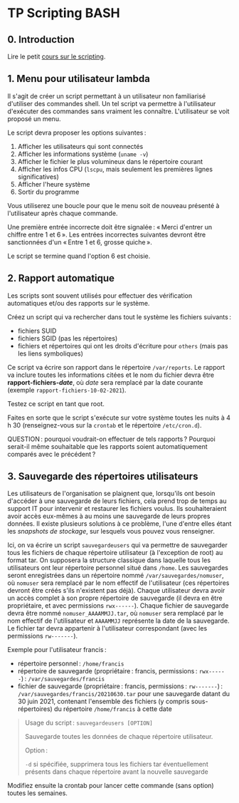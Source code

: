 # TP Scripting BASH

## 0. Introduction

Lire le petit [cours sur le scripting](bash_scripting.md).

## 1. Menu pour utilisateur lambda

Il s'agit de créer un script permettant à un utilisateur non familiarisé d'utiliser des commandes shell. Un tel script va permettre à l'utilisateur d'exécuter des commandes sans vraiment les connaître. L'utilisateur se voit proposé un menu.

Le script devra proposer les options suivantes :

1. Afficher les utilisateurs qui sont connectés
2. Afficher les informations système (`uname -v`)
3. Afficher le fichier le plus volumineux dans le répertoire courant
4. Afficher les infos CPU (`lscpu`, mais seulement les premières lignes significatives)
5. Afficher l'heure système
6. Sortir du programme

Vous utiliserez une boucle pour que le menu soit de nouveau présenté à l'utilisateur après chaque commande.

Une première entrée incorrecte doit être signalée : « Merci d'entrer un chiffre entre 1 et 6 ». Les entrées incorrectes suivantes devront être sanctionnées d'un « Entre 1 et 6, grosse quiche ».

Le script se termine quand l'option 6 est choisie.

## 2. Rapport automatique

Les scripts sont souvent utilisés pour effectuer des vérification automatiques et/ou des rapports sur le système.

Créez un script qui va rechercher dans tout le système les fichiers suivants :

- fichiers SUID
- fichiers SGID (pas les répertoires)
- fichiers et répertoires qui ont les droits d'écriture pour `others` (mais pas les liens symboliques)

Ce script va écrire son rapport dans le répertoire `/var/reports`. Le rapport va inclure toutes les informations citées et le nom du fichier devra être **rapport-fichiers-*date***, où *date* sera remplacé par la date courante (exemple `rapport-fichiers-10-02-2021`).

Testez ce script en tant que root.

Faites en sorte que le script s'exécute sur votre système toutes les nuits à 4 h 30 (renseignez-vous sur la `crontab` et le répertoire `/etc/cron.d`).

QUESTION : pourquoi voudrait-on effectuer de tels rapports ? Pourquoi serait-il même souhaitable que les rapports soient automatiquement comparés avec le précédent ?

## 3. Sauvegarde des répertoires utilisateurs

Les utilisateurs de l'organisation se plaignent que, lorsqu'ils ont besoin d'accéder à une sauvegarde de leurs fichiers, cela prend trop de temps au support IT pour intervenir et restaurer les fichiers voulus. Ils souhaiteraient avoir accès eux-mêmes à au moins une sauvegarde de leurs propres données. Il existe plusieurs solutions à ce problème, l'une d'entre elles étant les *snapshots de stockage*, sur lesquels vous pouvez vous renseigner.

Ici, on va écrire un script `sauvegardeusers` qui va permettre de sauvegarder tous les fichiers de chaque répertoire utilisateur (à l'exception de root) au format tar. On supposera la structure classique dans laquelle tous les utilisateurs ont leur répertoire personnel situé dans `/home`. Les sauvegardes seront enregistrées dans un répertoire nommé `/var/sauvegardes/nomuser`, où `nomuser` sera remplacé par le nom effectif de l'utilisateur (ces répertoires devront être créés s'ils n'existent pas déjà). Chaque utilisateur devra avoir un accès complet à son propre répertoire de sauvegarde (il devra en être propriétaire, et avec permissions `rwx------`). Chaque fichier de sauvegarde devra être nommé `nomuser_AAAAMMJJ.tar`, où `nomuser` sera remplacé par le nom effectif de l'utilisateur et `AAAAMMJJ` représente la date de la sauvegarde. Le fichier tar devra appartenir à l'utilisateur correspondant (avec les permissions `rw-------`).

Exemple pour l'utilisateur francis :

- répertoire personnel : `/home/francis`
- répertoire de sauvegarde (propriétaire : francis, permissions : `rwx------`) : `/var/sauvegardes/francis`
- fichier de sauvegarde (propriétaire : francis, permissions : `rw-------`) : `/var/sauvegardes/francis/20210630.tar` pour une sauvegarde datant du 30 juin 2021, contenant l'ensemble des fichiers (y compris sous-répertoires) du répertoire `/home/francis` à cette date

> Usage du script : `sauvegardeusers [OPTION]`
> 
> Sauvegarde toutes les données de chaque répertoire utilisateur.
> 
> Option :
> 
> `-d`    si spécifiée, supprimera tous les fichiers tar éventuellement présents dans chaque répertoire avant la nouvelle sauvegarde 

Modifiez ensuite la crontab pour lancer cette commande (sans option) toutes les semaines.
